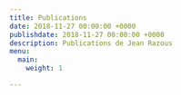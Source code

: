 ```yaml
---
title: Publications
date: 2018-11-27 00:00:00 +0000
publishdate: 2018-11-27 00:00:00 +0000
description: Publications de Jean Razous
menu:
  main:
    weight: 1

---
```

